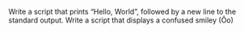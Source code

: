 Write a script that prints “Hello, World”, followed by a new line to the standard output.
Write a script that displays a confused smiley (Ôo)
